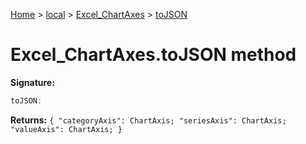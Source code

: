 [Home](./index) &gt; [local](local.md) &gt; [Excel\_ChartAxes](local.excel_chartaxes.md) &gt; [toJSON](local.excel_chartaxes.tojson.md)

# Excel\_ChartAxes.toJSON method


**Signature:**
```javascript
toJSON:
```
**Returns:** `{
            "categoryAxis": ChartAxis;
            "seriesAxis": ChartAxis;
            "valueAxis": ChartAxis;
        }`

